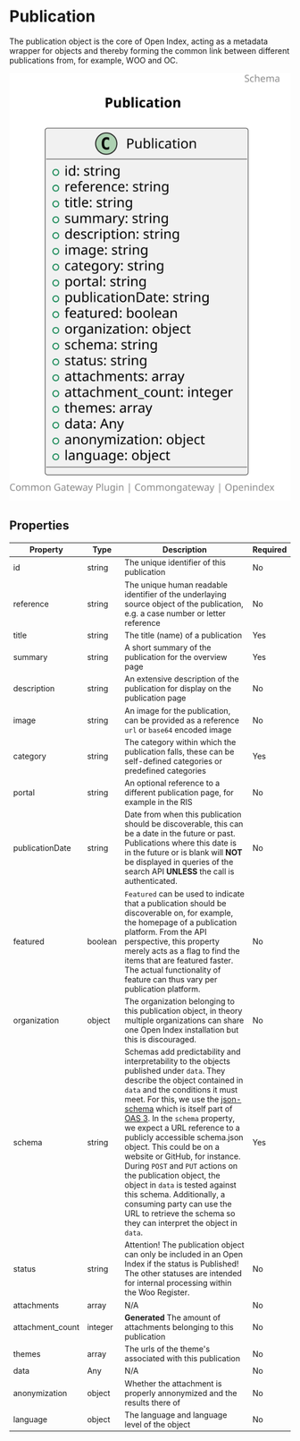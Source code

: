 # Publication

The publication object is the core of Open Index, acting as a metadata wrapper for objects and thereby forming the common link between different publications from, for example, WOO and OC.

![Class Diagram](https://github.com/CommonGateway/OpenIndex/blob/main/docs/schema/Publication.svg)

## Properties

| Property | Type | Description | Required |
|----------|------|-------------|----------|
| id | string | The unique identifier of this publication | No |
| reference | string | The unique human readable identifier of the underlaying source object of the publication, e.g. a case number or letter reference | No |
| title | string | The title (name) of a publication | Yes |
| summary | string | A short summary of the publication for the overview page | Yes |
| description | string | An extensive description of the publication for display on the publication page | No |
| image | string | An image for the publication, can be provided as a reference `url` or `base64` encoded image | No |
| category | string | The category within which the publication falls, these can be self-defined categories or predefined categories | Yes |
| portal | string | An optional reference to a different publication page, for example in the RIS | No |
| publicationDate | string | Date from when this publication should be discoverable, this can be a date in the future or past. Publications where this date is in the future or is blank will **NOT** be displayed in queries of the search API **UNLESS** the call is authenticated. | No |
| featured | boolean | `Featured` can be used to indicate that a publication should be discoverable on, for example, the homepage of a publication platform. From the API perspective, this property merely acts as a flag to find the items that are featured faster. The actual functionality of feature can thus vary per publication platform. | No |
| organization | object | The organization belonging to this publication object, in theory multiple organizations can share one Open Index installation but this is discouraged. | No |
| schema | string | Schemas add predictability and interpretability to the objects published under `data`. They describe the object contained in `data` and the conditions it must meet. For this, we use the [json-schema](https://json-schema.org/) which is itself part of [OAS 3](https://swagger.io/specification/). In the `schema` property, we expect a URL reference to a publicly accessible schema.json object. This could be on a website or GitHub, for instance. During `POST` and `PUT` actions on the publication object, the object in `data` is tested against this schema. Additionally, a consuming party can use the URL to retrieve the schema so they can interpret the object in `data`. | Yes |
| status | string | Attention! The publication object can only be included in an Open Index if the status is Published! The other statuses are intended for internal processing within the Woo Register. | No |
| attachments | array | N/A | No |
| attachment_count | integer | **Generated** The amount of attachments belonging to this publication | No |
| themes | array | The urls of the theme's associated with this publication | No |
| data | Any | N/A | No |
| anonymization | object | Whether the attachment is properly annonymized and the results there of | No |
| language | object | The language and language level of the object | No |
